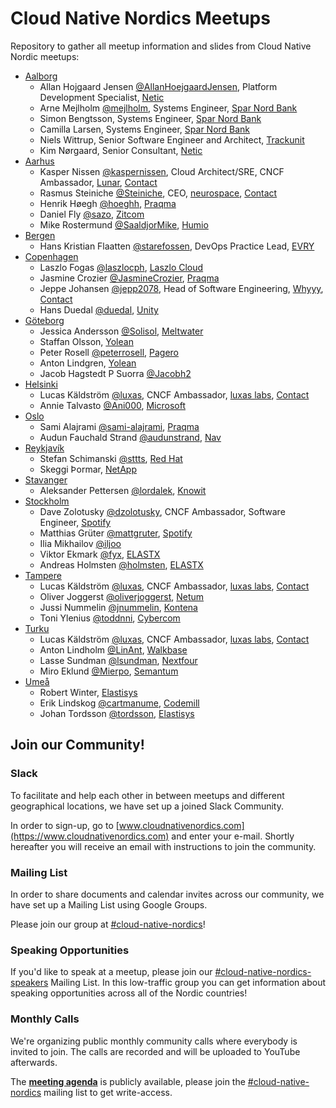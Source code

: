 # Cloud Native Nordics Meetups

Repository to gather all meetup information and slides from Cloud Native Nordic meetups:

* [Aalborg](aalborg/README.md)
  * Allan Hojgaard Jensen [@AllanHoejgaardJensen](https://github.com/AllanHoejgaardJensen), Platform Development Specialist, [Netic](https://www.netic.dk/)
  * Arne Mejlholm [@mejlholm](https://github.com/mejlholm), Systems Engineer, [Spar Nord Bank](https://www.sparnord.dk/)
  * Simon Bengtsson, Systems Engineer, [Spar Nord Bank](https://www.sparnord.dk/)
  * Camilla Larsen, Systems Engineer, [Spar Nord Bank](https://www.sparnord.dk/)
  * Niels Wittrup, Senior Software Engineer and Architect, [Trackunit](https://trackunit.com)
  * Kim Nørgaard, Senior Consultant, [Netic](https://www.netic.dk/)
* [Aarhus](aarhus/README.md)
  * Kasper Nissen [@kaspernissen](https://github.com/kaspernissen), Cloud Architect/SRE, CNCF Ambassador, [Lunar](https://www.lunarway.com), [Contact](https://www.cncf.io/speaker/kaspernissen)
  * Rasmus Steiniche [@Steiniche](https://github.com/Steiniche), CEO, [neurospace](https://neurospace.io), [Contact](https://www.cncf.io/speaker/steiniche)
  * Henrik Høegh [@hoeghh](https://github.com/hoeghh), [Praqma](https://www.praqma.com/)
  * Daniel Fly [@sazo](https://github.com/sazo), [Zitcom](https://www.zitcom.dk/)
  * Mike Rostermund [@SaaldjorMike](https://github.com/SaaldjorMike), [Humio](https://humio.com/)
* [Bergen](bergen/README.md)
  * Hans Kristian Flaatten [@starefossen](https://github.com/starefossen), DevOps Practice Lead, [EVRY](https://www.evry.com/en/)
* [Copenhagen](copenhagen/README.md)
  * Laszlo Fogas [@laszlocph](https://github.com/laszlocph), [Laszlo Cloud](https://laszlo.cloud)
  * Jasmine Crozier [@JasmineCrozier](https://github.com/JasmineCrozier), [Praqma](https://www.praqma.com/)
  * Jeppe Johansen [@jepp2078](https://github.com/jepp2078), Head of Software Engineering, [Whyyy](https://whyyy.dk/), [Contact](https://www.cncf.io/speaker/jepp2078)
  * Hans Duedal [@duedal](https://github.com/duedal), [Unity](https://www.unity.com)
* [Göteborg](göteborg/README.md)
  * Jessica Andersson [@Solisol](https://github.com/Solisol), [Meltwater](https://underthehood.meltwater.com/)
  * Staffan Olsson, [Yolean](https://www.yolean.com/)
  * Peter Rosell [@peterrosell](https://github.com/peterrosell), [Pagero](https://www.pagero.se)
  * Anton Lindgren, [Yolean](https://www.yolean.com/)
  * Jacob Hagstedt P Suorra [@Jacobh2](https://github.com/Jacobh2)
* [Helsinki](helsinki/README.md)
  * Lucas Käldström [@luxas](https://github.com/luxas), CNCF Ambassador, [luxas labs](https://luxaslabs.com), [Contact](https://www.cncf.io/speaker/luxas)
  * Annie Talvasto [@Ani000](https://github.com/Ani000), [Microsoft](https://www.microsoft.com)
* [Oslo](oslo/README.md)
  * Sami Alajrami [@sami-alajrami](https://github.com/sami-alajrami), [Praqma](https://www.praqma.com/)
  * Audun Fauchald Strand [@audunstrand](https://github.com/audunstrand), [Nav](https://www.nav.no/Forsiden)
* [Reykjavík](reykjavík/README.md)
  * Stefan Schimanski [@sttts](https://github.com/sttts), [Red Hat](https://www.redhat.com)
  * Skeggi Þormar, [NetApp](https://www.netapp.com/us/index.aspx)
* [Stavanger](stavanger/README.md)
  * Aleksander Pettersen [@lordalek](https://github.com/lordalek), [Knowit](https://www.knowit.no/)
* [Stockholm](stockholm/README.md)
  * Dave Zolotusky [@dzolotusky](https://github.com/dzolotusky), CNCF Ambassador, Software Engineer, [Spotify](https://www.spotify.com/)
  * Matthias Grüter [@mattgruter](https://github.com/mattgruter), [Spotify](https://www.spotify.com/)
  * Ilia Mikhailov [@iljoo](https://github.com/iljoo)
  * Viktor Ekmark [@fyx](https://github.com/fyx), [ELASTX](https://elastx.se/en)
  * Andreas Holmsten [@holmsten](https://github.com/holmsten), [ELASTX](https://elastx.se/en)
* [Tampere](tampere/README.md)
  * Lucas Käldström [@luxas](https://github.com/luxas), CNCF Ambassador, [luxas labs](https://luxaslabs.com), [Contact](https://www.cncf.io/speaker/luxas)
  * Oliver Joggerst [@oliverjoggerst](https://github.com/oliverjoggerst), [Netum](https://www.netum.fi/)
  * Jussi Nummelin [@jnummelin](https://github.com/jnummelin), [Kontena](https://kontena.io)
  * Toni Ylenius [@toddnni](https://github.com/toddnni), [Cybercom](https://www.cybercom.com/)
* [Turku](turku/README.md)
  * Lucas Käldström [@luxas](https://github.com/luxas), CNCF Ambassador, [luxas labs](https://luxaslabs.com), [Contact](https://www.cncf.io/speaker/luxas)
  * Anton Lindholm [@LinAnt](https://github.com/LinAnt), [Walkbase](https://www.walkbase.com/)
  * Lasse Sundman [@lsundman](https://github.com/lsundman), [Nextfour](https://www.nextfour.com/)
  * Miro Eklund [@Mierpo](https://github.com/Mierpo), [Semantum](https://www.semantum.fi)
* [Umeå](umeå/README.md)
  * Robert Winter, [Elastisys](https://elastisys.com/)
  * Erik Lindskog [@cartmanume](https://github.com/cartmanume), [Codemill](https://codemill.se/)
  * Johan Tordsson [@tordsson](https://github.com/tordsson), [Elastisys](https://elastisys.com/)

## Join our Community!

### Slack

To facilitate and help each other in between meetups and different geographical locations, we have set up a joined Slack Community.

In order to sign-up, go to [www.cloudnativenordics.com](https://www.cloudnativenordics.com) and enter your e-mail. Shortly hereafter you will receive an email with instructions to join the community.

### Mailing List

In order to share documents and calendar invites across our community, we have set up a Mailing List using Google Groups.

Please join our group at [#cloud-native-nordics](https://groups.google.com/forum/#!forum/cloud-native-nordics)!

### Speaking Opportunities

If you'd like to speak at a meetup, please join our [#cloud-native-nordics-speakers](https://groups.google.com/forum/#!forum/cloud-native-nordics-speakers) Mailing List. In this low-traffic group you can get information about speaking opportunities
across all of the Nordic countries!

### Monthly Calls

We're organizing public monthly community calls where everybody is invited to join.
The calls are recorded and will be uploaded to YouTube afterwards.

The **[meeting agenda](https://docs.google.com/document/d/1JxAZcNrGrK89-ErVOKku7Ik76ccSXPa66S8zdbVDr2g/edit#heading=h.cdvsk7jju5f9)** 
is publicly available, please join the [#cloud-native-nordics](https://groups.google.com/forum/#!forum/cloud-native-nordics) mailing
list to get write-access.
